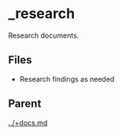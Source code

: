 # _research

Research documents.

## Files

- Research findings as needed

## Parent
[../+docs.md](../+docs.md)
